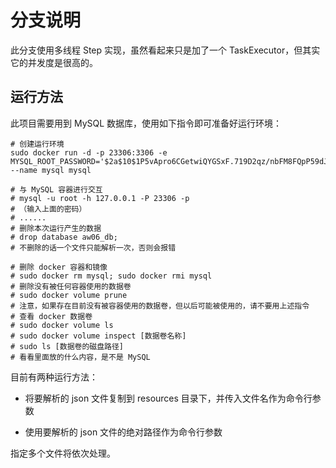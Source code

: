# 分支说明

此分支使用多线程 Step 实现，虽然看起来只是加了一个 TaskExecutor，但其实它的并发度是很高的。

## 运行方法

此项目需要用到 MySQL 数据库，使用如下指令即可准备好运行环境：

```shell
# 创建运行环境
sudo docker run -d -p 23306:3306 -e MYSQL_ROOT_PASSWORD='$2a$10$1P5vApro6CGetwiQYGSxF.719D2qz/nbFM8FQpP59dJi85Q/p5n6m' --name mysql mysql

# 与 MySQL 容器进行交互
# mysql -u root -h 127.0.0.1 -P 23306 -p
# （输入上面的密码）
# ......
# 删除本次运行产生的数据
# drop database aw06_db;
# 不删除的话一个文件只能解析一次，否则会报错

# 删除 docker 容器和镜像
# sudo docker rm mysql; sudo docker rmi mysql
# 删除没有被任何容器使用的数据卷
# sudo docker volume prune
# 注意，如果存在目前没有被容器使用的数据卷，但以后可能被使用的，请不要用上述指令
# 查看 docker 数据卷
# sudo docker volume ls
# sudo docker volume inspect [数据卷名称]
# sudo ls [数据卷的磁盘路径]
# 看看里面放的什么内容，是不是 MySQL
```

目前有两种运行方法：

* 将要解析的 json 文件复制到 resources 目录下，并传入文件名作为命令行参数

* 使用要解析的 json 文件的绝对路径作为命令行参数

指定多个文件将依次处理。

